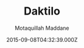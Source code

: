 ---
title: Daktilo
github: https://github.com/kronik3r/daktilo
demo: https://daktilo.github.io/
author: Motaquillah Maddane
ssg:
  - Jekyll
cms:
  - Markdown
date: 2015-09-08T04:32:39.000Z
description: A Jekyll theme with a minimal design inspired by typewriters.
draft: true
publish_date: '2015-09-08T04:32:39Z'
update_date: '2018-12-03T18:13:42Z'
github_star: 276
github_fork: 156
---